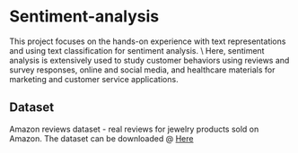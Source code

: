 # Sentiment-analysis
This project focuses on the hands-on experience with text representations and using text classification for sentiment analysis. \\
Here, sentiment analysis is extensively used to study customer behaviors using reviews and survey responses, online and social media, and healthcare materials for marketing and customer service applications. 

## Dataset 
Amazon reviews dataset - real reviews for jewelry products sold on Amazon. The dataset can be downloaded @ <a href="https://www.google.com/](https://s3.amazonaws.com/amazon-reviews-pds/tsv/amazon_reviews_ us_Beauty_v1_00.tsv.gz" target="_blank">Here</a>
